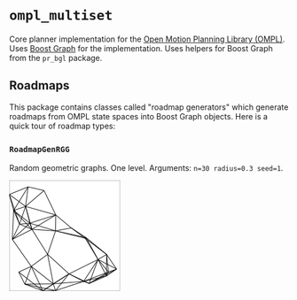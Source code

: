 `ompl_multiset`
===============

Core planner implementation for the [Open Motion Planning Library (OMPL)][ompl].  Uses [Boost Graph][bgl] for the implementation.  Uses helpers for Boost Graph from the `pr_bgl` package.

Roadmaps
--------

This package contains classes called "roadmap generators" which generate roadmaps from OMPL state spaces into Boost Graph objects.  Here is a quick tour of roadmap types:

### `RoadmapGenRGG`

Random geometric graphs.  One level.  Arguments: `n=30 radius=0.3 seed=1`.

![roadmap-rgg-n30-radius0.3-seed1](img/roadmap-rgg-n30-radius0.3-seed1.png)


[bgl]: http://www.boost.org/doc/libs/release/libs/graph/
[ompl]: http://ompl.kavrakilab.org/